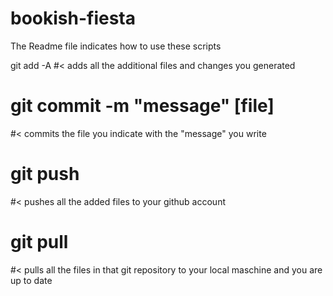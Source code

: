 # bookish-fiesta
The Readme file indicates how to use these scripts

git add -A 
#< adds all the additional files and changes you generated 
# git commit -m "message" [file] 
#< commits the file you indicate with the "message" you write
# git push 
#< pushes all the added files to your github account
# git pull
#< pulls all the files in that git repository to your local maschine and you are up to date
